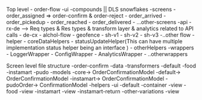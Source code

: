 Top level
    - order-flow
        -ui
            -compounds || DLS snowflakes
        -screens
            - order_assigned => order-confirm & order-reject
            - order_arrived 
            - order_pickedup
            - order_reached
            - order_delivered
            - ...other-screens
        -api
            - rx-de --> Req types & Res types & transform layer & analytics related to API calls
            - de-cx
            - alchol-flow
            - geofence
            - sh-v1
            - sh-v2
            - sh-v3
            -..other flow
        -helper
            - coreDataHelpers
            - statusUpdateHelper(This can have multiple implementation status helper being an interface
            )
            - otherHelpers
        -wrappers
            - LoggerWrapper
            - ConfigWrapper
            - AnalyticsWrapper
            - ..otherwrappers
        
Screen level file structure
    -order-confirm 
        -data
            -transformers
                -default
                -food
                -instamart
                -pudo
            -models
                -core-> OrderConfirmationModel
                -default-> OrderConfirmationModel
                -instamart-> OrderConfirmationModel
                -pudoOrder-> ConfirmationModel
        -helpers
        -ui
            -default
                -container
                -view
            -food
                -view
            -instamart
                -view
            -instamart-return
            -other-variations
                -view

